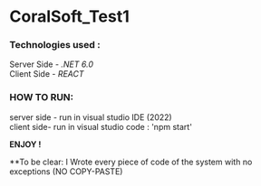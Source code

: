 # CoralSoft_Test1

### Technologies used :  
Server Side - *.NET 6.0*  
Client Side - *REACT*  


### HOW TO RUN:

server side - run in visual studio IDE (2022)  
client side- run in visual studio code :   'npm start'  

**ENJOY !**  
  
  
**To be clear:  I Wrote every piece of code of the system with no exceptions (NO COPY-PASTE)
